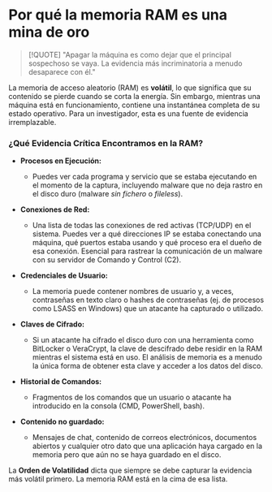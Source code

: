 # Por qué la memoria RAM es una mina de oro

> [!QUOTE] "Apagar la máquina es como dejar que el principal sospechoso se vaya. La evidencia más incriminatoria a menudo desaparece con él."

La memoria de acceso aleatorio (RAM) es **volátil**, lo que significa que su contenido se pierde cuando se corta la energía. Sin embargo, mientras una máquina está en funcionamiento, contiene una instantánea completa de su estado operativo. Para un investigador, esta es una fuente de evidencia irremplazable.

### ¿Qué Evidencia Crítica Encontramos en la RAM?

-   **Procesos en Ejecución:**
    -   Puedes ver cada programa y servicio que se estaba ejecutando en el momento de la captura, incluyendo malware que no deja rastro en el disco duro (malware *sin fichero* o *fileless*).

-   **Conexiones de Red:**
    -   Una lista de todas las conexiones de red activas (TCP/UDP) en el sistema. Puedes ver a qué direcciones IP se estaba conectando una máquina, qué puertos estaba usando y qué proceso era el dueño de esa conexión. Esencial para rastrear la comunicación de un malware con su servidor de Comando y Control (C2).

-   **Credenciales de Usuario:**
    -   La memoria puede contener nombres de usuario y, a veces, contraseñas en texto claro o hashes de contraseñas (ej. de procesos como LSASS en Windows) que un atacante ha capturado o utilizado.

-   **Claves de Cifrado:**
    -   Si un atacante ha cifrado el disco duro con una herramienta como BitLocker o VeraCrypt, la clave de descifrado debe residir en la RAM mientras el sistema está en uso. El análisis de memoria es a menudo la única forma de obtener esta clave y acceder a los datos del disco.

-   **Historial de Comandos:**
    -   Fragmentos de los comandos que un usuario o atacante ha introducido en la consola (CMD, PowerShell, bash).

-   **Contenido no guardado:**
    -   Mensajes de chat, contenido de correos electrónicos, documentos abiertos y cualquier otro dato que una aplicación haya cargado en la memoria pero que aún no se haya guardado en el disco.

La **Orden de Volatilidad** dicta que siempre se debe capturar la evidencia más volátil primero. La memoria RAM está en la cima de esa lista.